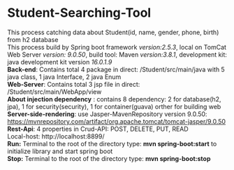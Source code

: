 # Student-Searching-Tool
This process catching data about Student(id, name, gender, phone, birth) from h2 database<br>
This process build by Spring boot framework <i>version:2.5.3</i>, local on TomCat Web Server <i>version: 9.0.50</i>, build tool: Maven <i>version:3.8.1</i>, development kit: java development 
kit version <i>16.0.1.9</i> <br>
<strong>Back-end</strong>: Contains total 4 package in direct: /Student/src/main/java with 5 java class, 1 java Interface, 2 java Enum <br>
<strong>Web-Server</strong>: Contains total 3 jsp file in direct: /Student/src/main/WebApp/view<br>
<strong>About injection dependency</strong> : contains 8 dependency: 2 for database(h2, jpa), 1 for security(security), 1 for container(guava) orther for building web<br>
<strong>Server-side-rendering</strong>: use Jasper-MavenRepository version 9.0.50: https://mvnrepository.com/artifact/org.apache.tomcat/tomcat-jasper/9.0.50<br>
<strong>Rest-Api</strong>: 4 properties in Crud-API: POST, DELETE, PUT, READ<br>
Local-host: http://localhost:8899/<br>
<strong>Run:</strong> Terminal to the root of the directory type: <strong>mvn spring-boot:start</strong> to initialize library and start spring boot<br>
<strong>Stop:</strong> Terminal to the root of the directory type: <strong>mvn spring-boot:stop</strong>
